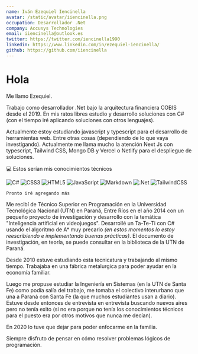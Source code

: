 ```yaml
---
name: Iván Ezequiel Iencinella
avatar: /static/avatar/iiencinella.png
occupation: Desarrollador .Net
company: Accusys Technologies
email: iiencinella@outlook.es
twitter: https://twitter.com/iencinella1990
linkedin: https://www.linkedin.com/in/ezequiel-iencinella/
github: https://github.com/iiencinella
---
```


# Hola

Me llamo Ezequiel.

Trabajo como desarrollador .Net bajo la arquitectura financiera COBIS desde el 2019. En mis ratos libres estudio y desarrollo soluciones con C# (con el tiempo iré aplicando soluciones con otros lenguajes).

Actualmente estoy estudiando javascript y typescript para el desarrollo de herramientas web. Entre otras cosas (dependiendo de lo que vaya investigando). Actualmente me llama mucho la atención Next Js con typescript, Tailwind CSS, Mongo DB y Vercel o Netlify para el despliegue de soluciones.

💻 Estos serían mis conocimientos técnicos

![C#](https://img.shields.io/badge/c%23-%23239120.svg?style=for-the-badge&logo=c-sharp&logoColor=white) ![CSS3](https://img.shields.io/badge/css3-%231572B6.svg?style=for-the-badge&logo=css3&logoColor=white) ![HTML5](https://img.shields.io/badge/html5-%23E34F26.svg?style=for-the-badge&logo=html5&logoColor=white) ![JavaScript](https://img.shields.io/badge/javascript-%23323330.svg?style=for-the-badge&logo=javascript&logoColor=%23F7DF1E) ![Markdown](https://img.shields.io/badge/markdown-%23000000.svg?style=for-the-badge&logo=markdown&logoColor=white)
![.Net](https://img.shields.io/badge/.NET-5C2D91?style=for-the-badge&logo=.net&logoColor=white)
![TailwindCSS](https://img.shields.io/badge/tailwindcss-%2338B2AC.svg?style=for-the-badge&logo=tailwind-css&logoColor=white)

`Pronto iré agregando más`

Me recibí de Técnico Superior en Programación en la Universidad Tecnológica Nacional (UTN) en Paraná, Entre Ríos en el año 2014 con un pequeño proyecto de investigación y desarrollo con la temática "Inteligencia artificial en videojuegos". Desarrollé un Ta-Te-Ti con C# usando el algoritmo de A\* muy precario _(en estos momentos lo estoy reescribiendo e implementando buenas prácticas)_. El documento de investigación, en teoría, se puede consultar en la biblioteca de la UTN de Paraná.

Desde 2010 estuve estudiando esta tecnicatura y trabajando al mismo tiempo. Trabajaba en una fábrica metalurgica para poder ayudar en la economía familiar.

Luego me propuse estudiar la Ingeniería en Sistemas (en la UTN de Santa Fe) como podía salía del trabajo, me tomaba el colectivo interurbano que una a Paraná con Santa Fe (la que muchos estudiantes usan a diario). Estuve desde entonces de entrevista en entrevista buscando nuevos aires pero no tenía exito (si no era porque no tenía los conocimientos técnicos para el puesto era por otros motivos que nunca me decían).

En 2020 lo tuve que dejar para poder enfocarme en la familia.

Siempre disfruto de pensar en cómo resolver problemas lógicos de programación.
